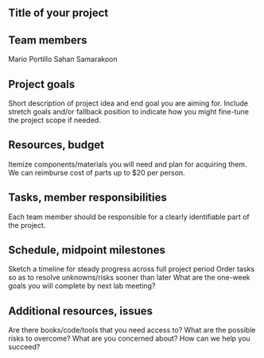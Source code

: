 ## Title of your project

## Team members
Mario Portillo
Sahan Samarakoon
## Project goals
Short description of project idea and end goal you are aiming for.
Include stretch goals and/or fallback position to indicate how you 
might fine-tune the project scope if needed.

## Resources, budget
Itemize components/materials you will need and plan for acquiring them.
We can reimburse cost of parts up to $20 per person.

## Tasks, member responsibilities
Each team member should be responsible for a clearly identifiable part of the project.

## Schedule, midpoint milestones
Sketch a timeline for steady progress across full project period
Order tasks so as to resolve unknowns/risks sooner than later
What are the one-week goals you will complete by next lab meeting?

## Additional resources, issues
Are there books/code/tools that you need access to?
What are the possible risks to overcome? What are you concerned about? 
How can we help you succeed?
